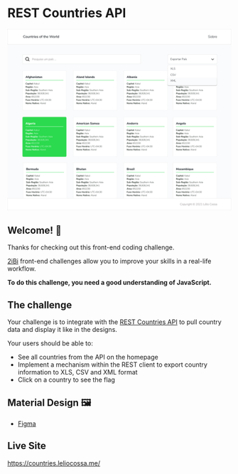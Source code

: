 # REST Countries API
![Design preview for the REST Countries API with color theme switcher coding challenge](./design/home.png)

## Welcome! 👋

Thanks for checking out this front-end coding challenge.

[2iBi](https://github.com/2iBi/developer-challenge) front-end challenges allow you to improve your skills in a real-life workflow.

**To do this challenge, you need a good understanding of JavaScript.**

## The challenge

Your challenge is to integrate with the [REST Countries API](https://restcountries.com) to pull country data and display it like in the designs.

Your users should be able to:

- See all countries from the API on the homepage
- Implement a mechanism within the REST client to export country information to XLS, CSV and XML format
- Click on a country to see the flag

## Material Design 🖼
- [Figma](https://bit.ly/3o4F25u)

## Live Site
https://countries.leliocossa.me/
